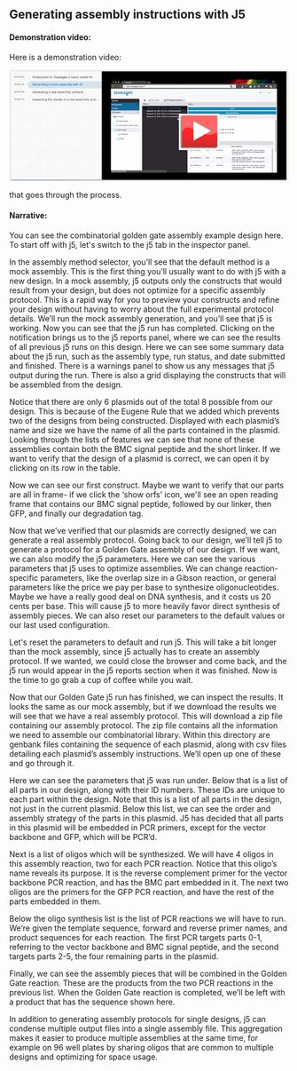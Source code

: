 ## Generating assembly instructions with J5

#### Demonstration video:

Here is a demonstration video:

[![Video4](../../images/video4.png)](https://www.youtube.com/watch?v=XQTLDhOusas)

that goes through the process.

#### Narrative:

You can see the combinatorial golden gate assembly example design here. To start off with j5, let's switch to the j5 tab in the inspector panel.

In the assembly method selector, you’ll see that the default method is a mock assembly. This is the first thing you’ll usually want to do with j5 with a new design. In a mock assembly, j5 outputs only the constructs that would result from your design, but does not optimize for a specific assembly protocol. This is a rapid way for you to preview your constructs and refine your design without having to worry about the full experimental protocol details. We’ll run the mock assembly generation, and you’ll see that j5 is working. Now you can see that the j5 run has completed. Clicking on the notification brings us to the j5 reports panel, where we can see the results of all previous j5 runs on this design. Here we can see some summary data about the j5 run, such as the assembly type, run status, and date submitted and finished. There is a warnings panel to show us any messages that j5 output during the run. There is also a grid displaying the constructs that will be assembled from the design.

Notice that there are only 6 plasmids out of the total 8 possible from our design. This is because of the Eugene Rule that we added which prevents two of the designs from being constructed. Displayed with each plasmid’s name and size we have the name of all the parts contained in the plasmid. Looking through the lists of features we can see that none of these assemblies contain both the BMC signal peptide and the short linker. If we want to verify that the design of a plasmid is correct, we can open it by clicking on its row in the table.

Now we can see our first construct. Maybe we want to verify that our parts are all in frame- if we click the ‘show orfs’ icon, we'll see an open reading frame that contains our BMC signal peptide, followed by our linker, then GFP, and finally our degradation tag.

Now that we’ve verified that our plasmids are correctly designed, we can generate a real assembly protocol. Going back to our design, we’ll tell j5 to generate a protocol for a Golden Gate assembly of our design. If we want, we can also modify the j5 parameters. Here we can see the various parameters that j5 uses to optimize assemblies. We can change reaction-specific parameters, like the overlap size in a Gibson reaction, or general parameters like the price we pay per base to synthesize oligonucleotides. Maybe we have a really good deal on DNA synthesis, and it costs us 20 cents per base. This will cause j5 to more heavily favor direct synthesis of assembly pieces. We can also reset our parameters to the default values or our last used configuration. 

Let's reset the parameters to default and run j5.  This will take a bit longer than the mock assembly, since j5 actually has to create an assembly protocol. If we wanted, we could close the browser and come back, and the j5 run would appear in the j5 reports section when it was finished. Now is the time to go grab a cup of coffee while you wait.

Now that our Golden Gate j5 run has finished, we can inspect the results. It looks the same as our mock assembly, but if we download the results we will see that we have a real assembly protocol. This will download a zip file containing our assembly protocol. The zip file contains all the information we need to assemble our combinatorial library. Within this directory are genbank files containing the sequence of each plasmid, along with csv files detailing each plasmid’s assembly instructions. We’ll open up one of these and go through it.

Here we can see the parameters that j5 was run under. Below that is a list of all parts in our design, along with their ID numbers. These IDs are unique to each part within the design. Note that this is a list of all parts in the design, not just in the current plasmid. Below this list, we can see the order and assembly strategy of the parts in this plasmid. J5 has decided that all parts in this plasmid will be embedded in PCR primers, except for the vector backbone and GFP, which will be PCR’d.

Next is a list of oligos which will be synthesized. We will have 4 oligos in this assembly reaction, two for each PCR reaction. Notice that this oligo’s name reveals its purpose. It is the reverse complement primer for the vector backbone PCR reaction, and has the BMC part embedded in it. The next two oligos are the primers for the GFP PCR reaction, and have the rest of the parts embedded in them.

Below the oligo synthesis list is the list of PCR reactions we will have to run. We’re given the template sequence, forward and reverse primer names, and product sequences for each reaction. The first PCR targets parts 0-1, referring to the vector backbone and BMC signal peptide, and the second targets parts 2-5, the four remaining parts in the plasmid.

Finally, we can see the assembly pieces that will be combined in the Golden Gate reaction. These are the products from the two PCR reactions in the previous list. When the Golden Gate reaction is completed, we’ll be left with a product that has the sequence shown here.

In addition to generating assembly protocols for single designs, j5 can condense multiple output files into a single assembly file. This aggregation makes it easier to produce multiple assemblies at the same time, for example on 96 well plates by sharing oligos that are common to multiple designs and optimizing for space usage.